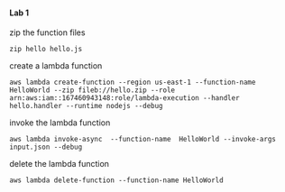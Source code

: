 #### Lab 1

zip the function files

```unix
zip hello hello.js
```

create a lambda function

```unix
aws lambda create-function --region us-east-1 --function-name HelloWorld --zip fileb://hello.zip --role arn:aws:iam::167460943148:role/lambda-execution --handler hello.handler --runtime nodejs --debug
```

invoke the lambda function

```unix
aws lambda invoke-async  --function-name  HelloWorld --invoke-args input.json --debug
```

delete the lambda function

```unix
aws lambda delete-function --function-name HelloWorld
```
